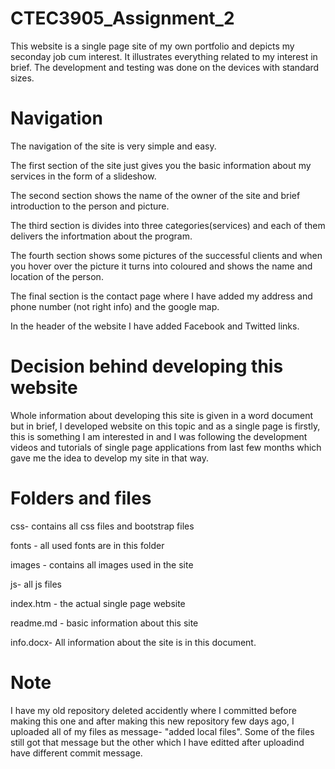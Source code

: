 # CTEC3905_Assignment_2
This website is a single page site of my own portfolio and depicts my seconday job cum interest. It illustrates everything related to my interest in brief. The development and testing was done on the devices with standard sizes.

# Navigation
The navigation of the site is very simple and easy.

The first section of the site just gives you the basic information about my services in the form of a slideshow.

The second section shows the name of the owner of the site and brief introduction to the person and picture.

The third section is divides into three categories(services) and each of them delivers the infortmation about the program.

The fourth section shows some pictures of the successful clients and when you hover over the picture it turns into coloured and shows the name and location of the person.

The final section is the contact page where I have added my address and phone number (not right info) and the google map.

In the header of the website I have added Facebook and Twitted links.

# Decision behind developing this website
Whole information about developing this site is given in a word document but in brief, I developed website on this topic and as a single page is firstly, this is something I am interested in and I was following the development videos and tutorials of single page applications from last few months which gave me the idea to develop my site in that way.

# Folders and files

css- contains all css files and bootstrap files

fonts - all used fonts are in this folder

images - contains all images used in the site

js- all js files

index.htm - the actual single page website

readme.md - basic information about this site

info.docx- All information about the site is in this document.

# Note
I have my old repository deleted accidently where I committed before making this one and after making this new repository few days ago, I uploaded all of my files as message- "added local files". Some of the files still got that message but the other which I have editted after uploadind have different commit message.